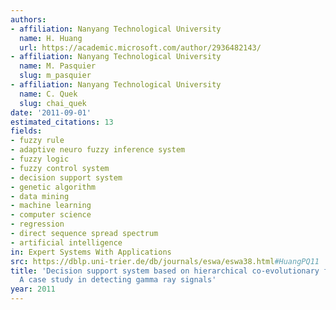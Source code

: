 ```yaml
---
authors:
- affiliation: Nanyang Technological University
  name: H. Huang
  url: https://academic.microsoft.com/author/2936482143/
- affiliation: Nanyang Technological University
  name: M. Pasquier
  slug: m_pasquier
- affiliation: Nanyang Technological University
  name: C. Quek
  slug: chai_quek
date: '2011-09-01'
estimated_citations: 13
fields:
- fuzzy rule
- adaptive neuro fuzzy inference system
- fuzzy logic
- fuzzy control system
- decision support system
- genetic algorithm
- data mining
- machine learning
- computer science
- regression
- direct sequence spread spectrum
- artificial intelligence
in: Expert Systems With Applications
src: https://dblp.uni-trier.de/db/journals/eswa/eswa38.html#HuangPQ11
title: 'Decision support system based on hierarchical co-evolutionary fuzzy approach:
  A case study in detecting gamma ray signals'
year: 2011
---
```

